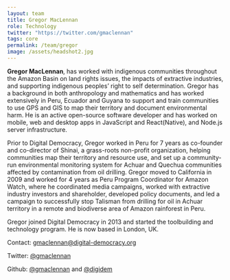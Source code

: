 ```yaml
---
layout: team
title: Gregor MacLennan
role: Technology
twitter: "https://twitter.com/gmaclennan"
tags: core
permalink: /team/gregor
image: /assets/headshot2.jpg
---
```


**Gregor MacLennan**, has worked with indigenous communities throughout the Amazon Basin on land rights issues, the impacts of extractive industries, and supporting indigenous peoples’ right to self determination. Gregor has a background in both anthropology and mathematics and has worked extensively in Peru, Ecuador and Guyana to support and train communities to use GPS and GIS to map their territory and document environmental harm. He is an active open-source software developer and has worked on mobile, web and desktop apps in JavaScript and React(Native), and Node.js server infrastructure.

Prior to Digital Democracy, Gregor worked in Peru for 7 years as co-founder and co-director of Shinai, a grass-roots non-profit organization, helping communities map their territory and resource use, and set up a community-run environmental monitoring system for Achuar and Quechua communities affected by contamination from oil drilling. Gregor moved to California in 2009 and worked for 4 years as Peru Program Coordinator for Amazon Watch, where he coordinated media campaigns, worked with extractive industry investors and shareholder, developed policy documents, and led a campaign to successfully stop Talisman from drilling for oil in Achuar territory in a remote and biodiverse area of Amazon rainforest in Peru.

Gregor joined Digital Democracy in 2013 and started the toolbuilding and technology program. He is now based in London, UK.

Contact: [gmaclennan@digital-democracy.org](mailto:gmaclennan@digital-democracy.org)

Twitter: [@gmaclennan](https://twitter.com/gmaclennan)

Github: [@gmaclennan](https://github.com/gmaclennan) and [@digidem](https://github.com/digidem)
